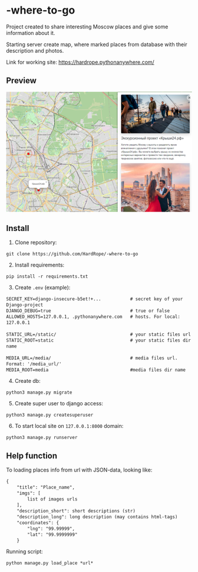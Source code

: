 # -where-to-go

Project created to share interesting Moscow places and give some information about it. 

Starting server create map, where marked places from database with their description and photos.

Link for working site: https://hardrope.pythonanywhere.com/

## Preview

![img.png](static/images/site_preview.png)

## Install

 1. Clone repository:

```commandline
git clone https://github.com/HardRope/-where-to-go
```

 2. Install requirements:

```commandline
pip install -r requirements.txt
```

 3. Create `.env` (example):

```commandline 
SECRET_KEY=django-insecure-b5et!+...           # secret key of your Django-project
DJANGO_DEBUG=true                              # true or false
ALLOWED_HOSTS=127.0.0.1, .pythonanywhere.com   # hosts. For local: 127.0.0.1

STATIC_URL=/static/                            # your static files url
STATIC_ROOT=static                             # your static files dir name

MEDIA_URL=/media/                              # media files url.  Format: '/media_url/'
MEDIA_ROOT=media                               #media files dir name
```

 4. Create db:

```commandline
python3 manage.py migrate
```

 5. Create super user to django access:

```commandline
python3 manage.py createsuperuser
```

 6. To start local site on `127.0.0.1:8000` domain:

```commandline
python3 manage.py runserver
```
## Help function

To loading places info from url with JSON-data, looking like:

```commandline
{
    "title": "Place_name",
    "imgs": [
        list of images urls
    ],
    "description_short": short descriptions (str)
    "description_long": long description (may contains html-tags)
    "coordinates": {
        "lng": "99.99999",
        "lat": "99.9999999"
    }
```

Running script:

```commandline
python manage.py load_place *url*
```
